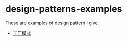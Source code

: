 # design-patterns-examples
These are examples of design pattern I give.  
* [工厂模式](./src/com/company/designpatternsexamples/factory/Factory.md)